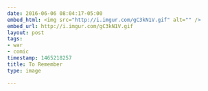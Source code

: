 ```yaml
---
date: 2016-06-06 08:04:17-05:00
embed_html: <img src="http://i.imgur.com/gC3kN1V.gif" alt="" />
embed_url: http://i.imgur.com/gC3kN1V.gif
layout: post
tags:
- war
- comic
timestamp: 1465218257
title: To Remember
type: image

---
```

<img src="http://i.imgur.com/gC3kN1V.gif" alt="" />

